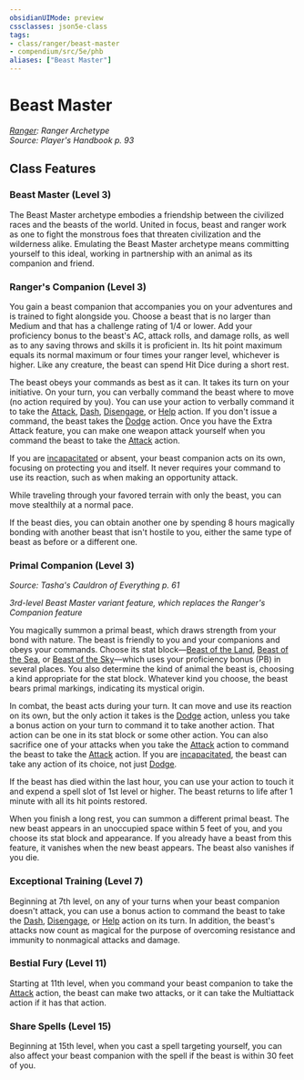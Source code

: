 ```yaml
---
obsidianUIMode: preview
cssclasses: json5e-class
tags:
- class/ranger/beast-master
- compendium/src/5e/phb
aliases: ["Beast Master"]
---
```

# Beast Master
*[Ranger](./ranger.md#): Ranger Archetype*  
*Source: Player's Handbook p. 93*  


## Class Features

### Beast Master (Level 3)

The Beast Master archetype embodies a friendship between the civilized races and the beasts of the world. United in focus, beast and ranger work as one to fight the monstrous foes that threaten civilization and the wilderness alike. Emulating the Beast Master archetype means committing yourself to this ideal, working in partnership with an animal as its companion and friend.

### Ranger's Companion (Level 3)

You gain a beast companion that accompanies you on your adventures and is trained to fight alongside you. Choose a beast that is no larger than Medium and that has a challenge rating of 1/4 or lower. Add your proficiency bonus to the beast's AC, attack rolls, and damage rolls, as well as to any saving throws and skills it is proficient in. Its hit point maximum equals its normal maximum or four times your ranger level, whichever is higher. Like any creature, the beast can spend Hit Dice during a short rest.

The beast obeys your commands as best as it can. It takes its turn on your initiative. On your turn, you can verbally command the beast where to move (no action required by you). You can use your action to verbally command it to take the [Attack](../../5e-rules/actions.md.md.md##Attack), [Dash](../../5e-rules/actions.md##Dash), [Disengage](../../5e-rules/actions.md##Disengage), or [Help](../../5e-rules/actions.md##Help) action. If you don't issue a command, the beast takes the [Dodge](../../5e-rules/actions.md##Dodge) action. Once you have the Extra Attack feature, you can make one weapon attack yourself when you command the beast to take the [Attack](../../5e-rules/actions.md##Attack) action.

If you are [incapacitated](../../5e-rules/conditions.md##incapacitated) or absent, your beast companion acts on its own, focusing on protecting you and itself. It never requires your command to use its reaction, such as when making an opportunity attack.

While traveling through your favored terrain with only the beast, you can move stealthily at a normal pace.

If the beast dies, you can obtain another one by spending 8 hours magically bonding with another beast that isn't hostile to you, either the same type of beast as before or a different one.

### Primal Companion (Level 3)
_Source: Tasha's Cauldron of Everything p. 61_

*3rd-level Beast Master variant feature, which replaces the Ranger's Companion feature*

You magically summon a primal beast, which draws strength from your bond with nature. The beast is friendly to you and your companions and obeys your commands. Choose its stat block—[Beast of the Land](beast-of-the-land-tce.md#), [Beast of the Sea](beast-of-the-sea-tce.md#), or [Beast of the Sky](beast-of-the-sky-tce.md#)—which uses your proficiency bonus (PB) in several places. You also determine the kind of animal the beast is, choosing a kind appropriate for the stat block. Whatever kind you choose, the beast bears primal markings, indicating its mystical origin.

In combat, the beast acts during your turn. It can move and use its reaction on its own, but the only action it takes is the [Dodge](../../5e-rules/actions.md##Dodge) action, unless you take a bonus action on your turn to command it to take another action. That action can be one in its stat block or some other action. You can also sacrifice one of your attacks when you take the [Attack](../../5e-rules/actions.md##Attack) action to command the beast to take the [Attack](../../5e-rules/actions.md.md##Attack) action. If you are [incapacitated](../../5e-rules/conditions.md.md##incapacitated), the beast can take any action of its choice, not just [Dodge](../../5e-rules/actions.md.md##Dodge).

If the beast has died within the last hour, you can use your action to touch it and expend a spell slot of 1st level or higher. The beast returns to life after 1 minute with all its hit points restored.

When you finish a long rest, you can summon a different primal beast. The new beast appears in an unoccupied space within 5 feet of you, and you choose its stat block and appearance. If you already have a beast from this feature, it vanishes when the new beast appears. The beast also vanishes if you die.

### Exceptional Training (Level 7)

Beginning at 7th level, on any of your turns when your beast companion doesn't attack, you can use a bonus action to command the beast to take the [Dash](../../5e-rules/actions.md.md##Dash), [Disengage](../../5e-rules/actions.md.md##Disengage), or [Help](../../5e-rules/actions.md.md##Help) action on its turn. In addition, the beast's attacks now count as magical for the purpose of overcoming resistance and immunity to nonmagical attacks and damage.

### Bestial Fury (Level 11)

Starting at 11th level, when you command your beast companion to take the [Attack](../../5e-rules/actions.md.md##Attack) action, the beast can make two attacks, or it can take the Multiattack action if it has that action.

### Share Spells (Level 15)

Beginning at 15th level, when you cast a spell targeting yourself, you can also affect your beast companion with the spell if the beast is within 30 feet of you.